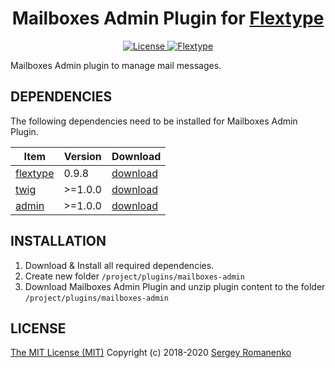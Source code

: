 <h1 align="center">Mailboxes Admin Plugin for <a href="https://flextype.org/">Flextype</a></h1>

<p align="center">
<a href="https://github.com/Saturnych/mailboxes-admin">
<img src="https://img.shields.io/badge/license-MIT-blue.svg?color=black" alt="License">
</a> 
<a href="https://github.com/flextype/flextype">
<img src="https://img.shields.io/badge/Flextype-0.9.8-green.svg?color=black" alt="Flextype">
</a> 
</p>

Mailboxes Admin plugin to manage mail messages.

## DEPENDENCIES

The following dependencies need to be installed for Mailboxes Admin Plugin.

| Item | Version | Download |
|---|---|---|
| [flextype](https://github.com/flextype/flextype) | 0.9.8 | [download](https://github.com/flextype/flextype/releases) |
| [twig](https://github.com/flextype-plugins/twig) | >=1.0.0 | [download](https://github.com/flextype-plugins/twig/releases) |
| [admin](https://github.com/flextype-plugins/admin) | >=1.0.0 | [download](https://github.com/flextype-plugins/admin/releases) |

## INSTALLATION

1. Download & Install all required dependencies.
2. Create new folder `/project/plugins/mailboxes-admin`
3. Download Mailboxes Admin Plugin and unzip plugin content to the folder `/project/plugins/mailboxes-admin`

## LICENSE
[The MIT License (MIT)](https://github.com/Saturnych/mailboxes-admin/blob/master/LICENSE.txt)
Copyright (c) 2018-2020 [Sergey Romanenko](https://github.com/Awilum)
